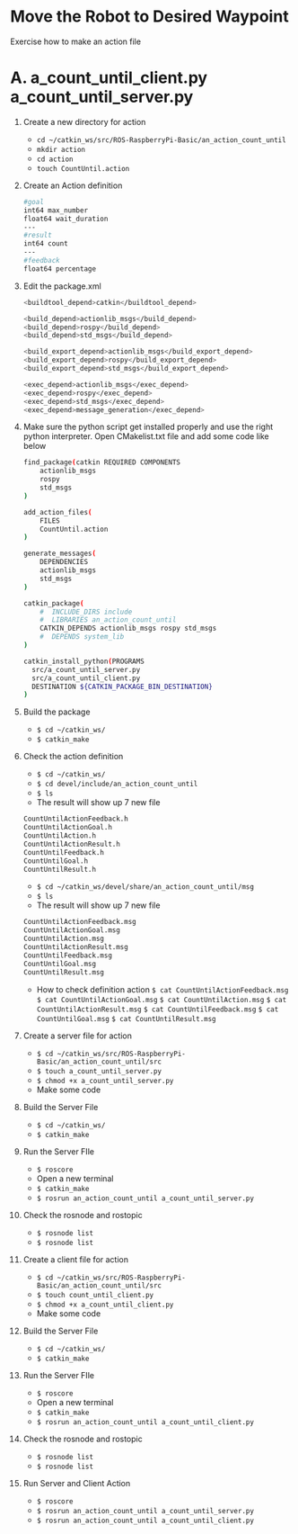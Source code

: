 
# Move the Robot to Desired Waypoint

Exercise how to make an action file

# A. a_count_until_client.py a_count_until_server.py
1. Create a new directory for action
    - `cd ~/catkin_ws/src/ROS-RaspberryPi-Basic/an_action_count_until`
    - `mkdir action`
    - `cd action`
    - `touch CountUntil.action`

2. Create an Action definition
	```sh
	#goal
	int64 max_number
	float64 wait_duration
	---
	#result
	int64 count
	---
	#feedback
	float64 percentage
	```


3. Edit the package.xml
	```sh
	<buildtool_depend>catkin</buildtool_depend>

	<build_depend>actionlib_msgs</build_depend>
	<build_depend>rospy</build_depend>
	<build_depend>std_msgs</build_depend>

	<build_export_depend>actionlib_msgs</build_export_depend>
	<build_export_depend>rospy</build_export_depend>
	<build_export_depend>std_msgs</build_export_depend>

	<exec_depend>actionlib_msgs</exec_depend>
	<exec_depend>rospy</exec_depend>
	<exec_depend>std_msgs</exec_depend>
	<exec_depend>message_generation</exec_depend>
	```

4. Make sure the python script get installed properly and use the right python interpreter. Open CMakelist.txt file and add some code like below
	```sh
	find_package(catkin REQUIRED COMPONENTS
        actionlib_msgs
        rospy
        std_msgs
    )

    add_action_files(
        FILES
        CountUntil.action
    )

    generate_messages(
        DEPENDENCIES
        actionlib_msgs
        std_msgs
    )

    catkin_package(
        #  INCLUDE_DIRS include
        #  LIBRARIES an_action_count_until
        CATKIN_DEPENDS actionlib_msgs rospy std_msgs
        #  DEPENDS system_lib
    )
    
    catkin_install_python(PROGRAMS
	  src/a_count_until_server.py
	  src/a_count_until_client.py
	  DESTINATION ${CATKIN_PACKAGE_BIN_DESTINATION}
	)
	```

5. Build the package
	- `$ cd ~/catkin_ws/`
	- `$ catkin_make`

6. Check the action definition
	- `$ cd ~/catkin_ws/`
	- `$ cd devel/include/an_action_count_until`
	- `$ ls`
	- The result will show up 7 new file
	```sh
	CountUntilActionFeedback.h
	CountUntilActionGoal.h
	CountUntilAction.h
	CountUntilActionResult.h
	CountUntilFeedback.h
	CountUntilGoal.h
	CountUntilResult.h
	```
	
	- `$ cd ~/catkin_ws/devel/share/an_action_count_until/msg`
	- `$ ls`
	- The result will show up 7 new file
	```sh
	CountUntilActionFeedback.msg
	CountUntilActionGoal.msg
	CountUntilAction.msg
	CountUntilActionResult.msg
	CountUntilFeedback.msg
	CountUntilGoal.msg
	CountUntilResult.msg
	```
	
	- How to check definition action
	`$ cat CountUntilActionFeedback.msg`
	`$ cat CountUntilActionGoal.msg`
	`$ cat CountUntilAction.msg`
	`$ cat CountUntilActionResult.msg`
	`$ cat CountUntilFeedback.msg`
	`$ cat CountUntilGoal.msg`
	`$ cat CountUntilResult.msg`

7. Create a server file for action
	- `$ cd ~/catkin_ws/src/ROS-RaspberryPi-Basic/an_action_count_until/src`
	- `$ touch a_count_until_server.py`
	- `$ chmod +x a_count_until_server.py`
	- Make some code

8. Build the Server File
	- `$ cd ~/catkin_ws/`
	- `$ catkin_make`

9. Run the Server FIle
	- `$ roscore`
	- Open a new terminal
	- `$ catkin_make`
	- `$ rosrun an_action_count_until a_count_until_server.py`

10. Check the rosnode and rostopic
	- `$ rosnode list`
	- `$ rosnode list`
	
11. Create a client file for action
	- `$ cd ~/catkin_ws/src/ROS-RaspberryPi-Basic/an_action_count_until/src`
	- `$ touch count_until_client.py`
	- `$ chmod +x a_count_until_client.py`
	- Make some code

12. Build the Server File
	- `$ cd ~/catkin_ws/`
	- `$ catkin_make`

13. Run the Server FIle
	- `$ roscore`
	- Open a new terminal
	- `$ catkin_make`
	- `$ rosrun an_action_count_until a_count_until_client.py`

14. Check the rosnode and rostopic
	- `$ rosnode list`
	- `$ rosnode list`
	
15. Run Server and Client Action
	- `$ roscore`
	- `$ rosrun an_action_count_until a_count_until_server.py`
	- `$ rosrun an_action_count_until a_count_until_client.py`
